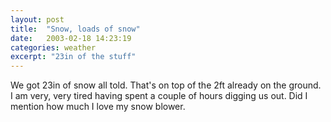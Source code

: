 ```yaml
---
layout: post
title:  "Snow, loads of snow"
date:   2003-02-18 14:23:19
categories: weather
excerpt: "23in of the stuff"
---
```

We got 23in of snow all told. That's on top of the 2ft already on the ground. I am very, very tired having spent a couple of hours digging us out. Did I mention how much I love my snow blower.

